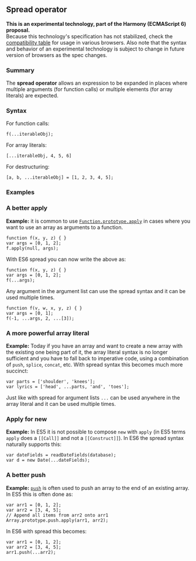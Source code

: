 ## Spread operator

**This is an experimental technology, part of the Harmony (ECMAScript 6) proposal.**  
Because this technology's specification has not stabilized, check the [compatibility table][0] for usage in various browsers. Also note that the syntax and behavior of an experimental technology is subject to change in future version of browsers as the spec changes.

### Summary

The **spread operator** allows an expression to be expanded in places where multiple arguments (for function calls) or multiple elements (for array literals) are expected.

### Syntax

For function calls:

    f(...iterableObj);
    

For array literals:

    [...iterableObj, 4, 5, 6]

For destructuring:

    [a, b, ...iterableObj] = [1, 2, 3, 4, 5];

### Examples

### A better apply

**Example:** it is common to use [`Function.prototype.apply`][1] in cases where you want to use an array as arguments to a function.

    function f(x, y, z) { }
    var args = [0, 1, 2];
    f.apply(null, args);

With ES6 spread you can now write the above as:

    function f(x, y, z) { }
    var args = [0, 1, 2];
    f(...args);

Any argument in the argument list can use the spread syntax and it can be used multiple times.

    function f(v, w, x, y, z) { }
    var args = [0, 1];
    f(-1, ...args, 2, ...[3]);

### A more powerful array literal

**Example:** Today if you have an array and want to create a new array with the existing one being part of it, the array literal syntax is no longer sufficient and you have to fall back to imperative code, using a combination of `push`, `splice`, `concat`, etc. With spread syntax this becomes much more succinct:

    var parts = ['shoulder', 'knees'];
    var lyrics = ['head', ...parts, 'and', 'toes'];

Just like with spread for argument lists `...` can be used anywhere in the array literal and it can be used multiple times.

### Apply for new

**Example:** In ES5 it is not possible to compose `new` with `apply` (in ES5 terms `apply` does a `[[Call]]` and not a `[[Construct]]`). In ES6 the spread syntax naturally supports this:

    var dateFields = readDateFields(database);
    var d = new Date(...dateFields);

### A better push

**Example:** [`push`][2] is often used to push an array to the end of an existing array. In ES5 this is often done as:

    var arr1 = [0, 1, 2];
    var arr2 = [3, 4, 5];
    // Append all items from arr2 onto arr1
    Array.prototype.push.apply(arr1, arr2);

In ES6 with spread this becomes:

    var arr1 = [0, 1, 2];
    var arr2 = [3, 4, 5];
    arr1.push(...arr2);



[0]: #Browser_compatibility
[1]: https://developer.mozilla.org/en/docs/Web/JavaScript/Reference/Global_Objects/Function/apply "The apply() method calls a function with a given this value and arguments provided as an array (or an array-like object)."
[2]: https://developer.mozilla.org/en/docs/Web/JavaScript/Reference/Global_Objects/Array/push "The push() method adds one or more elements to the end of an array and returns the new length of the array."